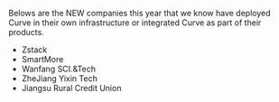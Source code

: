 Belows are the NEW companies this year that we know have deployed Curve in their own
infrastructure or integrated Curve as part of their products.

*   Zstack
*   SmartMore 
*   Wanfang SCI.&Tech
*   ZheJiang Yixin Tech
*   Jiangsu Rural Credit Union
